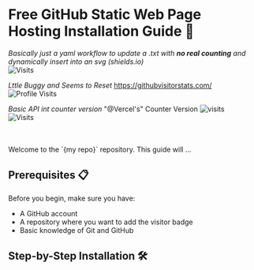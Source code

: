 # Free GitHub Static Web Page Hosting Installation Guide 🚀
_Basically just a yaml workflow to update a .txt with __no real counting__ and dynamically insert into an svg (shields.io)_  <br/>
![Visits](https://img.shields.io/badge/Visits-428-blue)

_Lttle Buggy and Seems to Reset_ https://githubvisitorstats.com/ <br/>
![Profile Visits](https://img.shields.io/endpoint?url=https://yasinkalkan.com/api/githubvisitorstats/track/?user=user456-ux)

<!-- 
![visits](https://visit-counter.vercel.app/counter.png?page=&s=40&c=00ff00&bg=00000000&no=2&ff=digi&tb=&ta=)  //creating extra \r\n
-->
_Basic API int counter version_
"@Vercel's" Counter Version ![visits](https://visit-counter.vercel.app/counter.png?page=https%3A%2F%2Fgithub.com%2Fuser456-ux%2Fhello-world&s=40&c=00ff00&bg=00000000&no=2&ff=digi&tb=&ta=) <br/>
![Visits](https://img.shields.io/badge/Visits-428-blue)

<!-- considered dropping the vercel into a var then into svg badge, but that needs html/js, so we are back to the logging solution -->
<!-- 
![visits](https://visit-counter.vercel.app/counter.png?page=&s=40&c=00ff00&bg=00000000&no=2&ff=digi&tb=&ta=)
-->

 <br/>

<!--
:warning: **Warning:** Do not push the big red button. *This is "always on" Azure which flips F1 to S1 and generates billing -->

<br/>
Welcome to the `{my repo}` repository. This guide will ...

## Prerequisites 📋

Before you begin, make sure you have:

- A GitHub account
- A repository where you want to add the visitor badge
- Basic knowledge of Git and GitHub

## Step-by-Step Installation 🛠️

